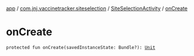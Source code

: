 [app](../../index.md) / [com.jnj.vaccinetracker.siteselection](../index.md) / [SiteSelectionActivity](index.md) / [onCreate](./on-create.md)

# onCreate

`protected fun onCreate(savedInstanceState: Bundle?): `[`Unit`](https://kotlinlang.org/api/latest/jvm/stdlib/kotlin/-unit/index.html)